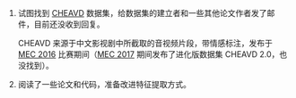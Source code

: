 1. 试图找到 [CHEAVD](https://link.springer.com/article/10.1007/s12652-016-0406-z) 数据集，给数据集的建立者和一些其他论文作者发了邮件，目前还没收到回复。

   CHEAVD 来源于中文影视剧中所截取的音视频片段，带情感标注，发布于 [MEC 2016](https://link.springer.com/chapter/10.1007/978-981-10-3005-5_55) 比赛期间（[MEC 2017](http://www.chineseldc.org/htdocsEn/emotion.html) 期间发布了进化版数据集 CHEAVD 2.0，也没找到）。

2. 阅读了一些论文和代码，准备改进特征提取方式。

